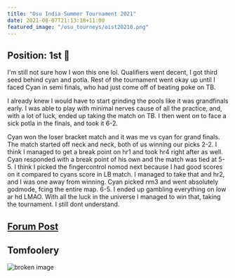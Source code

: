 ```yaml
---
title: "Osu India Summer Tournament 2021"
date: 2021-08-07T21:13:18+11:00
featured_image: "/osu_tourneys/oist20210.png"
---
```


Position: 1st 🥇
-----------
<!--more-->
I'm still not sure how I won this one lol. Qualifiers went decent, I got third seed behind cyan and potla. Rest of the tournament went okay up until I faced Cyan in semi finals, who had just come off of beating poke on TB. 

I already knew I would have to start grinding the pools like it was grandfinals early. I was able to play with minimal nerves cause of all the practice, and, with a lot of luck, ended up taking the match on TB. I then went on to face a sick potla in the finals, and took it 6-2. 

Cyan won the loser bracket match and it was me vs cyan for grand finals. The match started off neck and neck, both of us winning our picks 2-2. I think I managed to get a break point on hr1 and took hr4 right after as well. Cyan responded with a break point of his own and the match was tied at 5-5. I think I picked the fingercontrol nomod next because I had good scores on it compared to cyans score in LB match. I managed to take that and hr2, and I was one away from winning. Cyan picked nm3 and went absolutely godmode, fcing the entire map. 6-5. I ended up gambling everything on low ar hd LMAO. With all the luck in the universe I managed to win that, taking the tournament. I still dont understand.

[Forum Post](https://osu.ppy.sh/community/forums/topics/1328854?n=1)
--------------

Tomfoolery
----------

![broken image](/osu_tourneys/oist20211.png)
